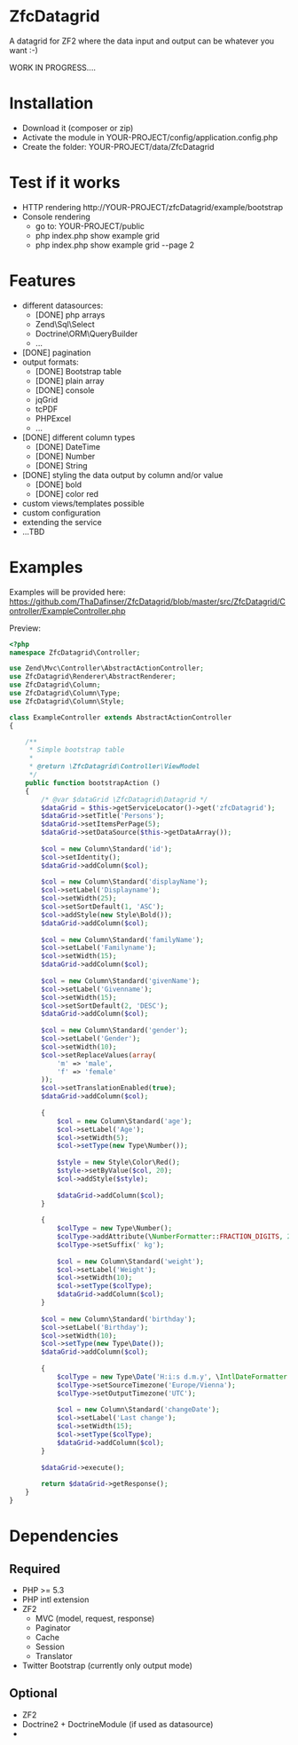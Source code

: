 ZfcDatagrid
===========

A datagrid for ZF2 where the data input and output can be whatever you want :-)

WORK IN PROGRESS....

Installation
===========
* Download it (composer or zip)
* Activate the module in YOUR-PROJECT/config/application.config.php
* Create the folder: YOUR-PROJECT/data/ZfcDatagrid

Test if it works
===========
* HTTP rendering http://YOUR-PROJECT/zfcDatagrid/example/bootstrap
* Console rendering
    * go to: YOUR-PROJECT/public
    * php index.php show example grid
    * php index.php show example grid --page 2

Features
===========
* different datasources: 
    * [DONE] php arrays
    * Zend\Sql\Select
    * Doctrine\ORM\QueryBuilder
    * ...
* [DONE] pagination
* output formats: 
    * [DONE] Bootstrap table
    * [DONE] plain array
    * [DONE] console
    * jqGrid
    * tcPDF
    * PHPExcel
    * ...
* [DONE] different column types
    * [DONE] DateTime
    * [DONE] Number
    * [DONE] String
* [DONE] styling the data output by column and/or value
    * [DONE] bold
    * [DONE] color red
* custom views/templates possible
* custom configuration
* extending the service
* ...TBD

Examples
===========

Examples will be provided here:
https://github.com/ThaDafinser/ZfcDatagrid/blob/master/src/ZfcDatagrid/Controller/ExampleController.php

Preview:
```PHP
<?php
namespace ZfcDatagrid\Controller;

use Zend\Mvc\Controller\AbstractActionController;
use ZfcDatagrid\Renderer\AbstractRenderer;
use ZfcDatagrid\Column;
use ZfcDatagrid\Column\Type;
use ZfcDatagrid\Column\Style;

class ExampleController extends AbstractActionController
{

    /**
     * Simple bootstrap table
     *
     * @return \ZfcDatagrid\Controller\ViewModel
     */
    public function bootstrapAction ()
    {
        /* @var $dataGrid \ZfcDatagrid\Datagrid */
        $dataGrid = $this->getServiceLocator()->get('zfcDatagrid');
        $dataGrid->setTitle('Persons');
        $dataGrid->setItemsPerPage(5);
        $dataGrid->setDataSource($this->getDataArray());
        
        $col = new Column\Standard('id');
        $col->setIdentity();
        $dataGrid->addColumn($col);
        
        $col = new Column\Standard('displayName');
        $col->setLabel('Displayname');
        $col->setWidth(25);
        $col->setSortDefault(1, 'ASC');
        $col->addStyle(new Style\Bold());
        $dataGrid->addColumn($col);
        
        $col = new Column\Standard('familyName');
        $col->setLabel('Familyname');
        $col->setWidth(15);
        $dataGrid->addColumn($col);
        
        $col = new Column\Standard('givenName');
        $col->setLabel('Givenname');
        $col->setWidth(15);
        $col->setSortDefault(2, 'DESC');
        $dataGrid->addColumn($col);
        
        $col = new Column\Standard('gender');
        $col->setLabel('Gender');
        $col->setWidth(10);
        $col->setReplaceValues(array(
            'm' => 'male',
            'f' => 'female'
        ));
        $col->setTranslationEnabled(true);
        $dataGrid->addColumn($col);
        
        {
            $col = new Column\Standard('age');
            $col->setLabel('Age');
            $col->setWidth(5);
            $col->setType(new Type\Number());
            
            $style = new Style\Color\Red();
            $style->setByValue($col, 20);
            $col->addStyle($style);
            
            $dataGrid->addColumn($col);
        }
        
        {
            $colType = new Type\Number();
            $colType->addAttribute(\NumberFormatter::FRACTION_DIGITS, 2);
            $colType->setSuffix(' kg');
            
            $col = new Column\Standard('weight');
            $col->setLabel('Weight');
            $col->setWidth(10);
            $col->setType($colType);
            $dataGrid->addColumn($col);
        }
        
        $col = new Column\Standard('birthday');
        $col->setLabel('Birthday');
        $col->setWidth(10);
        $col->setType(new Type\Date());
        $dataGrid->addColumn($col);
        
        {
            $colType = new Type\Date('H:i:s d.m.y', \IntlDateFormatter::MEDIUM, \IntlDateFormatter::MEDIUM);
            $colType->setSourceTimezone('Europe/Vienna');
            $colType->setOutputTimezone('UTC');
            
            $col = new Column\Standard('changeDate');
            $col->setLabel('Last change');
            $col->setWidth(15);
            $col->setType($colType);
            $dataGrid->addColumn($col);
        }
        
        $dataGrid->execute();
        
        return $dataGrid->getResponse();
    }
}
```

Dependencies
===========
Required
--------
* PHP >= 5.3
* PHP intl extension
* ZF2
    * MVC (model, request, response)
    * Paginator
    * Cache
    * Session
    * Translator
* Twitter Bootstrap (currently only output mode)

Optional
--------
* ZF2
* Doctrine2 + DoctrineModule (if used as datasource)
* 
